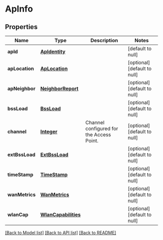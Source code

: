 # ApInfo
## Properties

Name | Type | Description | Notes
------------ | ------------- | ------------- | -------------
**apId** | [**ApIdentity**](ApIdentity.md) |  | [default to null]
**apLocation** | [**ApLocation**](ApLocation.md) |  | [optional] [default to null]
**apNeighbor** | [**NeighborReport**](NeighborReport.md) |  | [optional] [default to null]
**bssLoad** | [**BssLoad**](BssLoad.md) |  | [optional] [default to null]
**channel** | [**Integer**](integer.md) | Channel configured for the Access Point. | [optional] [default to null]
**extBssLoad** | [**ExtBssLoad**](ExtBssLoad.md) |  | [optional] [default to null]
**timeStamp** | [**TimeStamp**](TimeStamp.md) |  | [optional] [default to null]
**wanMetrics** | [**WanMetrics**](WanMetrics.md) |  | [optional] [default to null]
**wlanCap** | [**WlanCapabilities**](WlanCapabilities.md) |  | [optional] [default to null]

[[Back to Model list]](../README.md#documentation-for-models) [[Back to API list]](../README.md#documentation-for-api-endpoints) [[Back to README]](../README.md)

